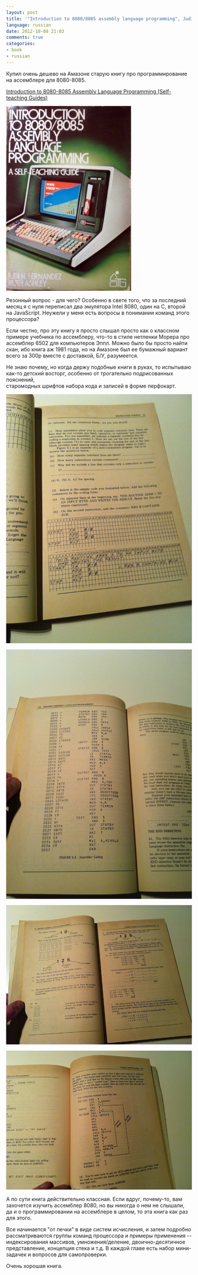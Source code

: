 ```yaml
---
layout: post
title: '"Introduction to 8080/8085 assembly language programming", Judi Fernandez, Ruth Ashley'
language: russian
date: 2012-10-08 21:03
comments: true
categories: 
- book
- russian
---
```

Купил очень дешево на Амазоне старую книгу про программирование на ассемблере
для 8080-8085.

<a href="http://www.amazon.co.uk/gp/product/0471080098/ref=as_li_qf_sp_asin_tl?ie=UTF8&amp;camp=1634&amp;creative=6738&amp;creativeASIN=0471080098&amp;linkCode=as2&amp;tag=prodiy-21">Introduction to 8080-8085 Assembly Language Programming (Self-teaching Guides)</a><img src="http://www.assoc-amazon.co.uk/e/ir?t=prodiy-21&amp;l=as2&amp;o=2&amp;a=0471080098" width="1" height="1" border="0" alt="" style="border:none !important; margin:0px !important;" />

![](/images/covers/english/introduction-to-8080-8085-assembly-language-programming.jpg)

Резонный вопрос - для чего? Особенно в свете того, что за последний месяц
я с нуля переписал два эмулятора Intel 8080, один на С, второй на JavaScript.
Неужели у меня есть вопросы в понимании команд этого процессора?

Если честно, про эту книгу я просто слышал просто как о классном примере
учебника по ассемблеру, что-то в стиле нетленки Морера про ассемблер 6502 для
компьютеров Эппл. Можно было бы просто найти скан, ибо книга аж 1981 года, но
на Амазоне был ее бумажный вариант всего за 300р вместе с доставкой, Б/У,
разумеется.

Не знаю почему, но когда держу подобные книги в руках, то испытываю как-то 
детский восторг, особенно от трогательно подрисованных пояснений,  
старомодных шрифтов набора кода и записей в форме перфокарт.

![](/images/blog/book/introduction-to-8080-8085-assmebly-language-programming/IMG_1069.JPG)

![](/images/blog/book/introduction-to-8080-8085-assmebly-language-programming/IMG_1070.JPG)

![](/images/blog/book/introduction-to-8080-8085-assmebly-language-programming/IMG_1071.JPG)

![](/images/blog/book/introduction-to-8080-8085-assmebly-language-programming/IMG_1072.JPG)

А по сути книга действительно классная. Если вдруг, почему-то, вам захочется
изучить ассемблер 8080, но вы никогда о нем не слышали, да и о 
программировании на ассемблере в целом, то эта книга как раз для этого.

Все начинается "от печки" в виде систем исчисления, и затем подробно
рассматриваются группы команд процессора и примеры применения -- индексирования массивов, умножения/деление, двоично-десятичное представление, 
концепция стека и т.д. В каждой главе есть набор мини-задачек и вопросов для
самопроверки.

Очень хорошая книга.
